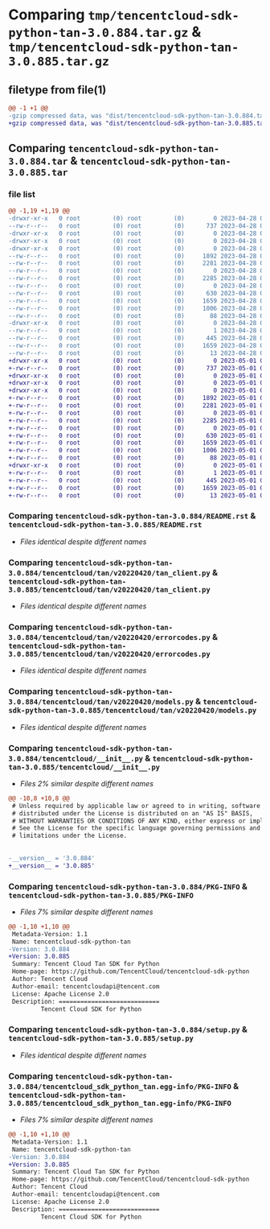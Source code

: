 # Comparing `tmp/tencentcloud-sdk-python-tan-3.0.884.tar.gz` & `tmp/tencentcloud-sdk-python-tan-3.0.885.tar.gz`

## filetype from file(1)

```diff
@@ -1 +1 @@
-gzip compressed data, was "dist/tencentcloud-sdk-python-tan-3.0.884.tar", last modified: Fri Apr 28 02:38:53 2023, max compression
+gzip compressed data, was "dist/tencentcloud-sdk-python-tan-3.0.885.tar", last modified: Mon May  1 00:50:10 2023, max compression
```

## Comparing `tencentcloud-sdk-python-tan-3.0.884.tar` & `tencentcloud-sdk-python-tan-3.0.885.tar`

### file list

```diff
@@ -1,19 +1,19 @@
-drwxr-xr-x   0 root         (0) root         (0)        0 2023-04-28 02:38:53.000000 tencentcloud-sdk-python-tan-3.0.884/
--rw-r--r--   0 root         (0) root         (0)      737 2023-04-28 02:38:53.000000 tencentcloud-sdk-python-tan-3.0.884/README.rst
-drwxr-xr-x   0 root         (0) root         (0)        0 2023-04-28 02:38:53.000000 tencentcloud-sdk-python-tan-3.0.884/tencentcloud/
-drwxr-xr-x   0 root         (0) root         (0)        0 2023-04-28 02:38:53.000000 tencentcloud-sdk-python-tan-3.0.884/tencentcloud/tan/
-drwxr-xr-x   0 root         (0) root         (0)        0 2023-04-28 02:38:53.000000 tencentcloud-sdk-python-tan-3.0.884/tencentcloud/tan/v20220420/
--rw-r--r--   0 root         (0) root         (0)     1892 2023-04-28 02:38:53.000000 tencentcloud-sdk-python-tan-3.0.884/tencentcloud/tan/v20220420/tan_client.py
--rw-r--r--   0 root         (0) root         (0)     2281 2023-04-28 02:38:53.000000 tencentcloud-sdk-python-tan-3.0.884/tencentcloud/tan/v20220420/errorcodes.py
--rw-r--r--   0 root         (0) root         (0)        0 2023-04-28 02:38:53.000000 tencentcloud-sdk-python-tan-3.0.884/tencentcloud/tan/v20220420/__init__.py
--rw-r--r--   0 root         (0) root         (0)     2285 2023-04-28 02:38:53.000000 tencentcloud-sdk-python-tan-3.0.884/tencentcloud/tan/v20220420/models.py
--rw-r--r--   0 root         (0) root         (0)        0 2023-04-28 02:38:53.000000 tencentcloud-sdk-python-tan-3.0.884/tencentcloud/tan/__init__.py
--rw-r--r--   0 root         (0) root         (0)      630 2023-04-28 02:38:53.000000 tencentcloud-sdk-python-tan-3.0.884/tencentcloud/__init__.py
--rw-r--r--   0 root         (0) root         (0)     1659 2023-04-28 02:38:53.000000 tencentcloud-sdk-python-tan-3.0.884/PKG-INFO
--rw-r--r--   0 root         (0) root         (0)     1006 2023-04-28 02:38:53.000000 tencentcloud-sdk-python-tan-3.0.884/setup.py
--rw-r--r--   0 root         (0) root         (0)       88 2023-04-28 02:38:53.000000 tencentcloud-sdk-python-tan-3.0.884/setup.cfg
-drwxr-xr-x   0 root         (0) root         (0)        0 2023-04-28 02:38:53.000000 tencentcloud-sdk-python-tan-3.0.884/tencentcloud_sdk_python_tan.egg-info/
--rw-r--r--   0 root         (0) root         (0)        1 2023-04-28 02:38:53.000000 tencentcloud-sdk-python-tan-3.0.884/tencentcloud_sdk_python_tan.egg-info/dependency_links.txt
--rw-r--r--   0 root         (0) root         (0)      445 2023-04-28 02:38:53.000000 tencentcloud-sdk-python-tan-3.0.884/tencentcloud_sdk_python_tan.egg-info/SOURCES.txt
--rw-r--r--   0 root         (0) root         (0)     1659 2023-04-28 02:38:53.000000 tencentcloud-sdk-python-tan-3.0.884/tencentcloud_sdk_python_tan.egg-info/PKG-INFO
--rw-r--r--   0 root         (0) root         (0)       13 2023-04-28 02:38:53.000000 tencentcloud-sdk-python-tan-3.0.884/tencentcloud_sdk_python_tan.egg-info/top_level.txt
+drwxr-xr-x   0 root         (0) root         (0)        0 2023-05-01 00:50:10.000000 tencentcloud-sdk-python-tan-3.0.885/
+-rw-r--r--   0 root         (0) root         (0)      737 2023-05-01 00:50:10.000000 tencentcloud-sdk-python-tan-3.0.885/README.rst
+drwxr-xr-x   0 root         (0) root         (0)        0 2023-05-01 00:50:10.000000 tencentcloud-sdk-python-tan-3.0.885/tencentcloud/
+drwxr-xr-x   0 root         (0) root         (0)        0 2023-05-01 00:50:10.000000 tencentcloud-sdk-python-tan-3.0.885/tencentcloud/tan/
+drwxr-xr-x   0 root         (0) root         (0)        0 2023-05-01 00:50:10.000000 tencentcloud-sdk-python-tan-3.0.885/tencentcloud/tan/v20220420/
+-rw-r--r--   0 root         (0) root         (0)     1892 2023-05-01 00:50:10.000000 tencentcloud-sdk-python-tan-3.0.885/tencentcloud/tan/v20220420/tan_client.py
+-rw-r--r--   0 root         (0) root         (0)     2281 2023-05-01 00:50:10.000000 tencentcloud-sdk-python-tan-3.0.885/tencentcloud/tan/v20220420/errorcodes.py
+-rw-r--r--   0 root         (0) root         (0)        0 2023-05-01 00:50:10.000000 tencentcloud-sdk-python-tan-3.0.885/tencentcloud/tan/v20220420/__init__.py
+-rw-r--r--   0 root         (0) root         (0)     2285 2023-05-01 00:50:10.000000 tencentcloud-sdk-python-tan-3.0.885/tencentcloud/tan/v20220420/models.py
+-rw-r--r--   0 root         (0) root         (0)        0 2023-05-01 00:50:10.000000 tencentcloud-sdk-python-tan-3.0.885/tencentcloud/tan/__init__.py
+-rw-r--r--   0 root         (0) root         (0)      630 2023-05-01 00:50:10.000000 tencentcloud-sdk-python-tan-3.0.885/tencentcloud/__init__.py
+-rw-r--r--   0 root         (0) root         (0)     1659 2023-05-01 00:50:10.000000 tencentcloud-sdk-python-tan-3.0.885/PKG-INFO
+-rw-r--r--   0 root         (0) root         (0)     1006 2023-05-01 00:50:10.000000 tencentcloud-sdk-python-tan-3.0.885/setup.py
+-rw-r--r--   0 root         (0) root         (0)       88 2023-05-01 00:50:10.000000 tencentcloud-sdk-python-tan-3.0.885/setup.cfg
+drwxr-xr-x   0 root         (0) root         (0)        0 2023-05-01 00:50:10.000000 tencentcloud-sdk-python-tan-3.0.885/tencentcloud_sdk_python_tan.egg-info/
+-rw-r--r--   0 root         (0) root         (0)        1 2023-05-01 00:50:10.000000 tencentcloud-sdk-python-tan-3.0.885/tencentcloud_sdk_python_tan.egg-info/dependency_links.txt
+-rw-r--r--   0 root         (0) root         (0)      445 2023-05-01 00:50:10.000000 tencentcloud-sdk-python-tan-3.0.885/tencentcloud_sdk_python_tan.egg-info/SOURCES.txt
+-rw-r--r--   0 root         (0) root         (0)     1659 2023-05-01 00:50:10.000000 tencentcloud-sdk-python-tan-3.0.885/tencentcloud_sdk_python_tan.egg-info/PKG-INFO
+-rw-r--r--   0 root         (0) root         (0)       13 2023-05-01 00:50:10.000000 tencentcloud-sdk-python-tan-3.0.885/tencentcloud_sdk_python_tan.egg-info/top_level.txt
```

### Comparing `tencentcloud-sdk-python-tan-3.0.884/README.rst` & `tencentcloud-sdk-python-tan-3.0.885/README.rst`

 * *Files identical despite different names*

### Comparing `tencentcloud-sdk-python-tan-3.0.884/tencentcloud/tan/v20220420/tan_client.py` & `tencentcloud-sdk-python-tan-3.0.885/tencentcloud/tan/v20220420/tan_client.py`

 * *Files identical despite different names*

### Comparing `tencentcloud-sdk-python-tan-3.0.884/tencentcloud/tan/v20220420/errorcodes.py` & `tencentcloud-sdk-python-tan-3.0.885/tencentcloud/tan/v20220420/errorcodes.py`

 * *Files identical despite different names*

### Comparing `tencentcloud-sdk-python-tan-3.0.884/tencentcloud/tan/v20220420/models.py` & `tencentcloud-sdk-python-tan-3.0.885/tencentcloud/tan/v20220420/models.py`

 * *Files identical despite different names*

### Comparing `tencentcloud-sdk-python-tan-3.0.884/tencentcloud/__init__.py` & `tencentcloud-sdk-python-tan-3.0.885/tencentcloud/__init__.py`

 * *Files 2% similar despite different names*

```diff
@@ -10,8 +10,8 @@
 # Unless required by applicable law or agreed to in writing, software
 # distributed under the License is distributed on an "AS IS" BASIS,
 # WITHOUT WARRANTIES OR CONDITIONS OF ANY KIND, either express or implied.
 # See the License for the specific language governing permissions and
 # limitations under the License.
 
 
-__version__ = '3.0.884'
+__version__ = '3.0.885'
```

### Comparing `tencentcloud-sdk-python-tan-3.0.884/PKG-INFO` & `tencentcloud-sdk-python-tan-3.0.885/PKG-INFO`

 * *Files 7% similar despite different names*

```diff
@@ -1,10 +1,10 @@
 Metadata-Version: 1.1
 Name: tencentcloud-sdk-python-tan
-Version: 3.0.884
+Version: 3.0.885
 Summary: Tencent Cloud Tan SDK for Python
 Home-page: https://github.com/TencentCloud/tencentcloud-sdk-python
 Author: Tencent Cloud
 Author-email: tencentcloudapi@tencent.com
 License: Apache License 2.0
 Description: ============================
         Tencent Cloud SDK for Python
```

### Comparing `tencentcloud-sdk-python-tan-3.0.884/setup.py` & `tencentcloud-sdk-python-tan-3.0.885/setup.py`

 * *Files identical despite different names*

### Comparing `tencentcloud-sdk-python-tan-3.0.884/tencentcloud_sdk_python_tan.egg-info/PKG-INFO` & `tencentcloud-sdk-python-tan-3.0.885/tencentcloud_sdk_python_tan.egg-info/PKG-INFO`

 * *Files 7% similar despite different names*

```diff
@@ -1,10 +1,10 @@
 Metadata-Version: 1.1
 Name: tencentcloud-sdk-python-tan
-Version: 3.0.884
+Version: 3.0.885
 Summary: Tencent Cloud Tan SDK for Python
 Home-page: https://github.com/TencentCloud/tencentcloud-sdk-python
 Author: Tencent Cloud
 Author-email: tencentcloudapi@tencent.com
 License: Apache License 2.0
 Description: ============================
         Tencent Cloud SDK for Python
```

